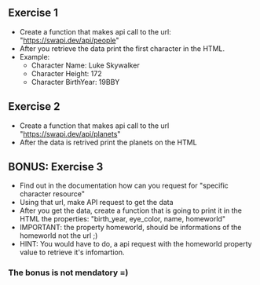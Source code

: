 ## Exercise 1
 - Create a function that makes api call to the url: "https://swapi.dev/api/people"
 - After you retrieve the data print the first character in the HTML.
 - Example: 
   - Character Name: Luke Skywalker
   - Character Height: 172
   - Character BirthYear: 19BBY

## Exercise 2
  - Create a function that makes api call to the url "https://swapi.dev/api/planets"
  - After the data is retrived print the planets on the HTML

## BONUS: Exercise 3
  - Find out in the documentation how can you request for "specific character resource"
  - Using that url, make API request to get the data
  - After you get the data, create a function that is going to print it in the HTML the properties: "birth_year, eye_color, name, homeworld"
  - IMPORTANT: the property homeworld, should be informations of the homeworld not the url ;)
  - HINT: You would have to do, a api request with the homeworld property value to retrieve it's infomartion.

### The bonus is not mendatory =)